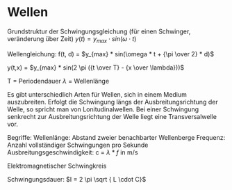 # Wellen

Grundstruktur der Schwingungsgleichung (für einen Schwinger, veränderung über Zeit)
$y(t) = y_{max} \cdot sin(\omega \cdot t)$

Wellengleichung:
f(t, d) = $y_{max} * sin(\omega * t + {\pi \over 2} * d)$

y(t,x) = $y_{max} * sin(2 \pi ({t \over T} - {x \over \lambda}))$

T = Periodendauer
$\lambda$ = Wellenlänge

Es gibt unterschiedlich Arten für Wellen, sich in einem Medium auszubreiten. Erfolgt die Schwingung längs der Ausbreitungsrichtung der Welle, so spricht man von Lonitudinalwellen. Bei einer Schwingung senkrecht zur Ausbreitungsrichtung der Welle liegt eine Transversalwelle vor.

Begriffe:
Wellenlänge: Abstand zweier benachbarter Wellenberge
Frequenz: Anzahl vollständiger Schwingungen pro Sekunde
Ausbreitungsgeschwindigkeit: c = $\lambda * f$ in m/s



Elektromagnetischer Schwingkreis

Schwingungsdauer: $I = 2 \pi \sqrt { L \cdot C}$